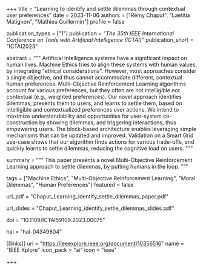 +++
title = "Learning to identify and settle dilemmas through contextual user preferences"
date = 2023-11-06
authors = ["Rémy Chaput", "Laetitia Matignon", "Mathieu Guillermin"]
profile = false

publication_types = ["1"]
publication = "*The 35th IEEE International Conference on Tools with Artificial Intelligence (ICTAI)*"
publication_short = "ICTAI2023"

abstract = """
Artificial Intelligence systems have a significant impact on human lives.
Machine Ethics tries to align these systems with human values, by integrating
"ethical considerations". However, most approaches consider a single objective,
and thus cannot accommodate different, contextual human preferences.
Multi-Objective Reinforcement Learning algorithms account for various preferences,
but they often are not intelligible nor contextual (e.g., weighted preferences).
Our novel approach identifies dilemmas, presents them to users, and learns to
settle them, based on intelligible and contextualized preferences over actions.
We intend to maximize understandability and opportunities for user-system
co-construction by showing dilemmas, and triggering interactions, thus empowering
users. The block-based architecture enables leveraging simple mechanisms that
can be updated and improved. Validation on a Smart Grid use-case shows that our
algorithm finds actions for various trade-offs, and quickly learns to settle
dilemmas, reducing the cognitive load on users.
"""

summary = """
This paper presents a novel Multi-Objective Reinforcement Learning approach to
settle dilemmas, by putting humans in the loop.
"""

tags = ["Machine Ethics", "Multi-Objective Reinforcement Learning", "Moral Dilemmas",
"Human Preferences"]
featured = false

url_pdf = "Chaput_Learning_identify_settle_dilemmas_paper.pdf"

url_slides = "Chaput_Learning_identify_settle_dilemmas_slides.pdf"

doi = "10.1109/ICTAI59109.2023.00075"

hal = "hal-04349804"

[[links]]
url = "https://ieeexplore.ieee.org/document/10356516"
name = "IEEE Xplore"
icon_pack = "ai"
icon = "ieee"

+++
